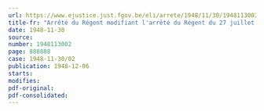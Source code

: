 ```yaml
---
url: https://www.ejustice.just.fgov.be/eli/arrete/1948/11/30/1948113002/justel
title-fr: "Arrêté du Régent modifiant l'arrêté du Régent du 27 juillet 1946, déterminant la compétence et le ressort des diverses commissions paritaires, instituées en exécution de l'arrêté-loi du 9 juin 1945"
date: 1948-11-30
source:
number: 1948113002
page: 888888
case: 1948-11-30/02
publication: 1948-12-06
starts:
modifies:
pdf-original:
pdf-consolidated:
---
```


